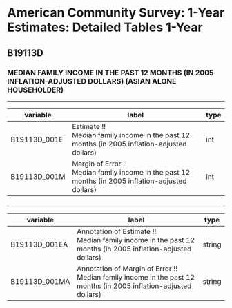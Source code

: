 # American Community Survey: 1-Year Estimates: Detailed Tables 1-Year

## B19113D

### MEDIAN FAMILY INCOME IN THE PAST 12 MONTHS (IN 2005 INFLATION-ADJUSTED DOLLARS) (ASIAN ALONE HOUSEHOLDER)

___

| variable | label | type |
| ----- | ----- | ----- |
| B19113D_001E | Estimate !!<br>Median family income in the past 12 months (in 2005 inflation-adjusted dollars) | int |
| B19113D_001M | Margin of Error !!<br>Median family income in the past 12 months (in 2005 inflation-adjusted dollars) | int |
### 

___

| variable | label | type |
| ----- | ----- | ----- |
| B19113D_001EA | Annotation of Estimate !!<br>Median family income in the past 12 months (in 2005 inflation-adjusted dollars) | string |
| B19113D_001MA | Annotation of Margin of Error !!<br>Median family income in the past 12 months (in 2005 inflation-adjusted dollars) | string |

